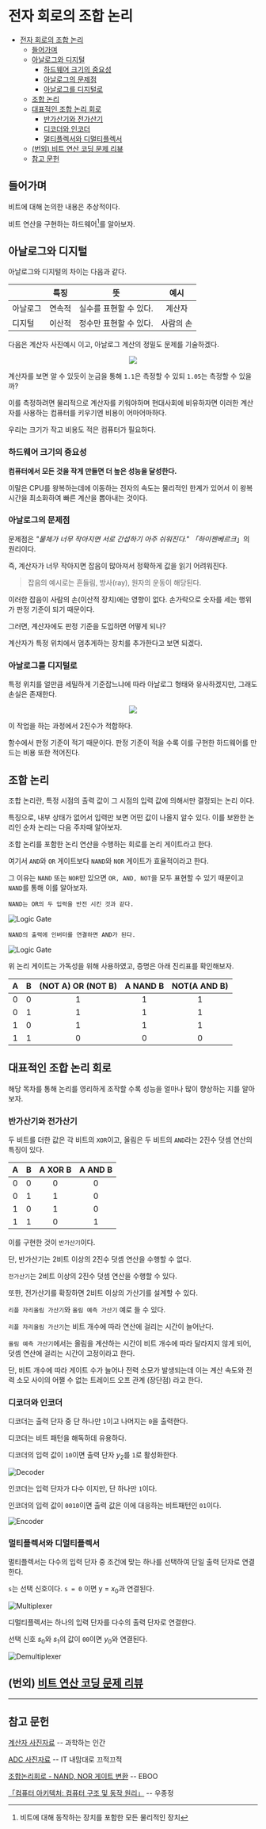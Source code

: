 # 전자 회로의 조합 논리
- [전자 회로의 조합 논리](#전자-회로의-조합-논리)
  - [들어가며](#들어가며)
  - [아날로그와 디지털](#아날로그와-디지털)
    - [하드웨어 크기의 중요성](#하드웨어-크기의-중요성)
    - [아날로그의 문제점](#아날로그의-문제점)
    - [아날로그를 디지털로](#아날로그를-디지털로)
  - [조합 논리](#조합-논리)
  - [대표적인 조합 논리 회로](#대표적인-조합-논리-회로)
    - [반가산기와 전가산기](#반가산기와-전가산기)
    - [디코더와 인코더](#디코더와-인코더)
    - [멀티플렉서와 디멀티플렉서](#멀티플렉서와-디멀티플렉서)
  - [(번외) 비트 연산 코딩 문제 리뷰](#번외-비트-연산-코딩-문제-리뷰)
  - [참고 문헌](#참고-문헌)

## 들어가며

비트에 대해 논의한 내용은 추상적이다.

비트 연산을 구현하는 하드웨어[^hardware]를 알아보자.

[^hardware]: 비트에 대해 동작하는 장치를 포함한 모든 물리적인 장치

## 아날로그와 디지털

아날로그와 디지털의 차이는 다음과 같다.

|          |  특징  |           뜻           |   예시    |
| :------- | :----: | :--------------------: | :-------: |
| 아날로그 | 연속적 | 실수를 표현할 수 있다. |  계산자   |
| 디지털   | 이산적 | 정수만 표현할 수 있다. | 사람의 손 |

다음은 계산자 사진예시 이고, 아날로그 계산의 정밀도 문제를 기술하겠다.

<center>
  <img 
    src="assets/slide_ruler.png" 
    style="max-width: 100%; height: auto"
  />
</center>

계산자를 보면 알 수 있듯이 눈금을 통해 `1.1`은 측정할 수 있되 `1.05`는 측정할 수 있을까?

이를 측정하려면 물리적으로 계산자를 키워야하며 현대사회에 비유하자면 이러한 계산자를 사용하는 컴퓨터를 키우기엔 비용이 어마어마하다. 

우리는 크기가 작고 비용도 적은 컴퓨터가 필요하다.

### 하드웨어 크기의 중요성

**컴퓨터에서 모든 것을 작게 만들면 더 높은 성능을 달성한다.**

이말은 CPU를 왕복하는데에 이동하는 전자의 속도는 물리적인 한계가 있어서 이 왕복 시간을 최소화하여 빠른 계산을 뽑아내는 것이다.

### 아날로그의 문제점

문제점은 *"물체가 너무 작아지면 서로 간섭하기 아주 쉬워진다." 「하이젠베르크*」의 원리이다.

즉, 계산자가 너무 작아지면 잡음이 많아져서 정확하게 값을 읽기 어려워진다. 
> 잡음의 예시로는 흔들림, 방사(ray), 원자의 운동이 해당된다.

이러한 잡음이 사람의 손(이산적 장치)에는 영향이 없다. 손가락으로 숫자를 세는 행위가 판정 기준이 되기 때문이다.

그러면, 계산자에도 판정 기준을 도입하면 어떻게 되나?

계산자가 특정 위치에서 멈추게하는 장치를 추가한다고 보면 되겠다.

### 아날로그를 디지털로

특정 위치를 얼만큼 세밀하게 기준잡느냐에 따라 아날로그 형태와 유사하겠지만, 그래도 손실은 존재한다.

<center>
  <img 
    src="assets/sampling.jpg" 
    style="max-width: 100%; height: auto"
  />
</center>

이 작업을 하는 과정에서 2진수가 적합하다.

함수에서 판정 기준이 적기 때문이다. 판정 기준이 적을 수록 이를 구현한 하드웨어를 만드는 비용 또한 적어진다.

## 조합 논리

조합 논리란, 특정 시점의 출력 값이 그 시점의 입력 값에 의해서만 결정되는 논리 이다. 

특징으로, 내부 상태가 없어서 입력만 보면 어떤 값이 나올지 알수 있다. 이를 보완한 논리인 순차 논리는 다음 주차때 알아보자.

조합 논리를 포함한 논리 연산을 수행하는 회로를 논리 게이트라고 한다.

여기서 `AND`와 `OR` 게이트보다 `NAND`와 `NOR` 게이트가 효율적이라고 한다.

그 이유는 `NAND` 또는 `NOR`만 있으면 `OR, AND, NOT`을 모두 표현할 수 있기 때문이고 `NAND`를 통해 이를 알아보자.

    NAND는 OR의 두 입력을 반전 시킨 것과 같다.

![Logic Gate](assets/nand-or.drawio.svg)

    NAND의 출력에 인버터를 연결하면 AND가 된다.

![Logic Gate](assets/nand-and.drawio.svg)

위 논리 게이트는 가독성을 위해 사용하였고, 증명은 아래 진리표를 확인해보자.

|   A   |   B   | (NOT A) OR (NOT B) | A NAND B | NOT(A AND B) |
| :---: | :---: | :----------------: | :------: | :----------: |
|   0   |   0   |         1          |    1     |      1       |
|   0   |   1   |         1          |    1     |      1       |
|   1   |   0   |         1          |    1     |      1       |
|   1   |   1   |         0          |    0     |      0       |

## 대표적인 조합 논리 회로

해당 목차를 통해 논리를 영리하게 조작할 수록 성능을 얼마나 많이 향상하는 지를 알아보자.

### 반가산기와 전가산기

두 비트를 더한 값은 각 비트의 `XOR`이고, 올림은 두 비트의 `AND`라는 2진수 덧셈 연산의 특징이 있다.

|   A   |   B   | A XOR B | A AND B |
| :---: | :---: | :-----: | :-----: |
|   0   |   0   |    0    |    0    |
|   0   |   1   |    1    |    0    |
|   1   |   0   |    1    |    0    |
|   1   |   1   |    0    |    1    |

이를 구현한 것이 `반가산기`이다.

단, 반가산기는 2비트 이상의 2진수 덧셈 연산을 수행할 수 없다. 

`전가산기`는 2비트 이상의 2진수 덧셈 연산을 수행할 수 있다.

또한, 전가산기를 확장하면 2비트 이상의 가산기를 설계할 수 있다.

`리플 자리올림 가산기`와 `올림 예측 가산기` 예로 들 수 있다.

`리플 자리올림 가산기`는 비트 개수에 따라 연산에 걸리는 시간이 늘어난다.

`올림 예측 가산기`에서는 올림을 계산하는 시간이 비트 개수에 따라 달라지지 않게 되어, 덧셈 연산에 걸리는 시간이 고정이라고 한다. 

단, 비트 개수에 따라 게이트 수가 늘어나 전력 소모가 발생되는데 이는 계산 속도와 전력 소모 사이의 어쩔 수 없는 트레이드 오프 관계 (장단점) 라고 한다.

### 디코더와 인코더

디코더는 출력 단자 중 단 하나만 `1`이고 나머지는 `0`을 출력한다.

디코더는 비트 패턴을 해독하데 유용하다.

디코더의 입력 값이 `10`이면 출력 단자 $y_2$를 `1`로 활성화한다.

![Decoder](assets/decoder.drawio.svg)

인코더는 입력 단자가 다수 이지만, 단 하나만 `1`이다.

인코더의 입력 값이 `0010`이면 출력 값은 이에 대응하는 비트패턴인 `01`이다.

![Encoder](assets/encoder.drawio.svg)

### 멀티플렉서와 디멀티플렉서

멀티플렉서는 다수의 입력 단자 중 조건에 맞는 하나를 선택하여 단일 출력 단자로 연결한다.

`s`는 선택 신호이다. `s = 0` 이면 y = $x_0$과 연결된다.

![Multiplexer](assets/multiplexer.drawio.svg)

디멀티플렉서는 하나의 입력 단자를 다수의 출력 단자로 연결한다.

선택 신호 $s_0$와 $s_1$의 값이 `00`이면 $y_0$와 연결된다.

![Demultiplexer](assets/demultiplexer.drawio.svg)

## (번외) [비트 연산 코딩 문제 리뷰](Bitwise.md)

<hr/>

## 참고 문헌

[계산자 사진자료](https://homoscience.kr/3372/) -- 과학하는 인간

[ADC 사진자료](http://itnovice1.blogspot.com/2019/09/blog-post_31.html) -- IT 내맘대로 끄적끄적

[조합논리회로 - NAND, NOR 게이트 변환](https://e-funny.tistory.com/11) -- EBOO

[「컴퓨터 아키텍처: 컴퓨터 구조 및 동작 원리」](http://www.yes24.com/Product/Goods/14148792) -- 우종정